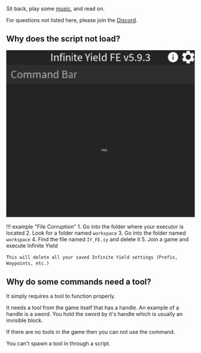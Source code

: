 Sit back, play some [music](https://youtu.be/t3NlwGX-shA), and read on.

For questions not listed here, please join the [Discord](https://discord.com/invite/78ZuWSq).

## Why does the script not load?

<img src="../../assets/stuck_loop.png" alt="infinite loading">

!!! example "File Corruption"
	1. Go into the folder where your executor is located
	2. Look for a folder named `workspace`
	3. Go into the folder named `workspace`
	4. Find the file named `IY_FE.iy` and delete it
	5. Join a game and execute Infinite Yield
	
	This will delete all your saved Infinite Yield settings (Prefix, Waypoints, etc.)

## Why do some commands need a tool?

It simply requires a tool to function properly.

It needs a tool from the game itself that has a handle. An example of a handle is a sword. You hold the sword by it's handle which is usually an invisible block.

If there are no tools in the game then you can not use the command.

You can't spawn a tool in through a script.
